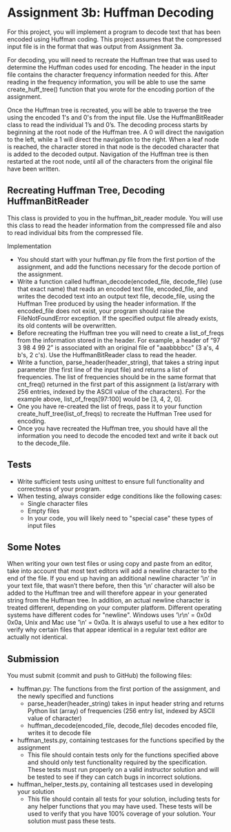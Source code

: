 # Assignment 3b: Huffman Decoding

For this project, you will implement a program to decode text that has
been encoded using Huffman coding.  This project assumes that the
compressed input file is in the format that was output from Assignment
3a.

For decoding, you will need to recreate the Huffman tree that was used
to determine the Huffman codes used for encoding. The header in the
input file contains the character frequency information needed for
this. After reading in the frequency information, you will be able to
use the same create_huff_tree() function that you wrote for the encoding
portion of the assignment.

Once the Huffman tree is recreated, you will be able to traverse the
tree using the encoded 1's and 0's from the input file. Use the
HuffmanBitReader class to read the individual 1’s and 0’s.  The decoding
process starts by beginning at the root node of the Huffman tree. A 0
will direct the navigation to the left, while a 1 will direct the
navigation to the right. When a leaf node is reached, the character
stored in that node is the decoded character that is added to the
decoded output. Navigation of the Huffman tree is then restarted at the
root node, until all of the characters from the original file have been
written.

## Recreating Huffman Tree, Decoding HuffmanBitReader

This class is provided to you in the huffman_bit_reader module.  You
will use this class to read the header information from the compressed
file and also to read individual bits from the compressed file.

Implementation

* You should start with your huffman.py file from the first portion of
  the assignment, and add the functions necessary for the decode portion
  of the assignment.
* Write a function called huffman_decode(encoded_file, decode_file) (use
  that exact name) that reads an encoded text file, encoded_file, and
  writes the decoded text into an output text file, decode_file, using
  the Huffman Tree produced by using the header information.  If the
  encoded_file does not exist, your program should raise the
  FileNotFoundError exception. If the specified output file already
  exists, its old contents will be overwritten.
* Before recreating the Huffman tree you will need to create a
  list_of_freqs from the information stored in the header. For example,
  a header of “97 3 98 4 99 2” is associated with an original file of
  "aaabbbbcc" (3 a's, 4 b's, 2 c's).  Use the HuffmanBitReader class to
  read the header.
* Write a function, parse_header(header_string), that takes a string
  input parameter (the first line of the input file) and returns a list
  of frequencies. The list of frequencies should be in the same format
  that cnt_freq() returned in the first part of this assignment (a
  list/arrary with 256 entries, indexed by the ASCII value of the
  characters). For the example above, list_of_freqs[97:100] would be [3,
  4, 2, 0].
* One you have re-created the list of freqs, pass it to your function
  create_huff_tree(list_of_freqs) to recreate the Huffman Tree used for
  encoding.
* Once you have recreated the Huffman tree, you should have all the
  information you need to decode the encoded text and write it back out
  to the decode_file.

## Tests
* Write sufficient tests using unittest to ensure full functionality and
  correctness of your program.
* When testing, always consider edge conditions like the following cases:
  * Single character files
  * Empty files
  * In your code, you will likely need to "special case" these types of
    input files

## Some Notes

When writing your own test files or using copy and paste from an editor,
take into account that most text editors will add a newline character to
the end of the file. If you end up having an additional newline
character ’\n’ in your text file, that wasn’t there before, then this
’\n’ character will also be added to the Huffman tree and will therefore
appear in your generated string from the Huffman tree. In addition, an
actual newline character is treated different, depending on your
computer platform. Different operating systems have different codes for
"newline". Windows uses ’\r\n’ = 0x0d 0x0a, Unix and Mac use ’\n’ =
0x0a. It is always useful to use a hex editor to verify why certain
files that appear identical in a regular text editor are actually not
identical.

## Submission

You must submit (commit and push to GitHub) the following files:  
* huffman.py: The functions from the first portion of the assignment,
  and the newly specified and functions
  * parse_header(header_string) takes in input header string and returns
    Python list (array) of frequencies (256 entry list, indexed by ASCII
    value of character)
  * huffman_decode(encoded_file, decode_file) decodes encoded file,
    writes it to decode file
* huffman_tests.py, containing testcases for the functions specified by
  the assignment
  * This file should contain tests only for the functions specified
    above and should only test functionality required by the
    specification.  These tests must run properly on a valid instructor
    solution and will be tested to see if they can catch bugs in
    incorrect solutions.
* huffman_helper_tests.py, containing all testcases used in developing
  your solution
  * This file should contain all tests for your solution, including
    tests for any helper functions that you may have used.  These tests
    will be used to verify that you have 100% coverage of your solution.
    Your solution must pass these tests.
    
